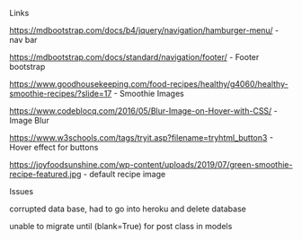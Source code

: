 Links

https://mdbootstrap.com/docs/b4/jquery/navigation/hamburger-menu/ - nav bar

https://mdbootstrap.com/docs/standard/navigation/footer/ - Footer bootstrap

https://www.goodhousekeeping.com/food-recipes/healthy/g4060/healthy-smoothie-recipes/?slide=17 - Smoothie Images

https://www.codeblocq.com/2016/05/Blur-Image-on-Hover-with-CSS/ - Image Blur

https://www.w3schools.com/tags/tryit.asp?filename=tryhtml_button3 - Hover effect for buttons

https://joyfoodsunshine.com/wp-content/uploads/2019/07/green-smoothie-recipe-featured.jpg - default recipe image

Issues

corrupted data base, had to go into heroku and delete database

unable to migrate until (blank=True) for post class in models

